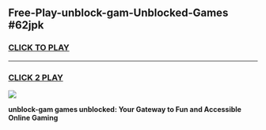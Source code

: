 
## Free-Play-unblock-gam-Unblocked-Games #62jpk
<h3>
<a href="https://news.freeplayer.one?title=unblock-gam&ref=8M">CLICK TO PLAY</a></h3>
<hr>

<h3>
<a href="https://news.freeplayer.one?title=unblock-gam&ref=8M">CLICK 2 PLAY</a>
  
</h3>

<a href="https://news.freeplayer.one?title=unblock-gam&ref=8M"><img src="https://clearcache.store/games.png"></a>


**unblock-gam games unblocked: Your Gateway to Fun and Accessible Online Gaming**
